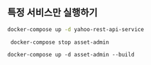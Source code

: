 


## 특정 서비스만 실행하기

```bash
docker-compose up -d yahoo-rest-api-service
```

```shell
 docker-compose stop asset-admin
```

```
docker-compose up -d asset-admin --build
```